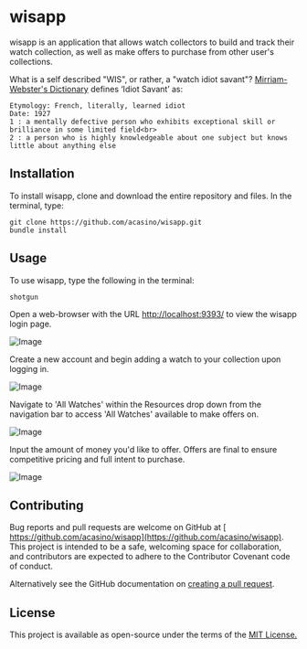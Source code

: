 # wisapp

<!--- These are examples. See https://shields.io for others or to customize this set of shields. You might want to include dependencies, project status and licence info here --->


wisapp is an application that allows watch collectors to build and track their watch collection, as well as make offers to purchase from other user's collections.

What is a self described "WIS", or rather, a "watch idiot savant"? [Mirriam-Webster's Dictionary](http://www.m-w.com/cgi-bin/dictionary?book=Dictionary&va=idiot+savant) defines ‘Idiot Savant’ as:
```
Etymology: French, literally, learned idiot
Date: 1927
1 : a mentally defective person who exhibits exceptional skill or brilliance in some limited field<br>
2 : a person who is highly knowledgeable about one subject but knows little about anything else
```


## Installation

To install wisapp, clone and download the entire repository and files. In the terminal, type:

```
git clone https://github.com/acasino/wisapp.git
bundle install
```


## Usage

To use wisapp, type the following in the terminal:

```
shotgun
```

Open a web-browser with the URL [http://localhost:9393/](http://localhost:9393/) to view the wisapp login page. 

![Image](https://user-images.githubusercontent.com/8316268/108464199-520fa900-7245-11eb-9f8f-82939387edcf.jpeg)

Create a new account and begin adding a watch to your collection upon logging in. 

![Image](https://user-images.githubusercontent.com/8316268/108464210-550a9980-7245-11eb-94d0-5c1f808b0a37.jpeg)

Navigate to 'All Watches' within the Resources drop down from the navigation bar to access 'All Watches' available to make offers on.

![Image](https://user-images.githubusercontent.com/8316268/108465020-d1ea4300-7246-11eb-9de0-f1aff4e66f4f.jpeg)

Input the amount of money you'd like to offer. Offers are final to ensure competitive pricing and full intent to purchase.

![Image](https://user-images.githubusercontent.com/8316268/108465027-d44c9d00-7246-11eb-9894-0dfc863eb495.jpeg)


## Contributing
Bug reports and pull requests are welcome on GitHub at [ https://github.com/acasino/wisapp](https://github.com/acasino/wisapp). This project is intended to be a safe, welcoming space for collaboration, and contributors are expected to adhere to the Contributor Covenant code of conduct.

Alternatively see the GitHub documentation on [creating a pull request](https://help.github.com/en/github/collaborating-with-issues-and-pull-requests/creating-a-pull-request).

## License

This project is available as open-source under the terms of the [MIT License.](https://choosealicense.com/licenses/mit/)
